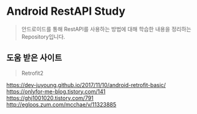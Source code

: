 # Android RestAPI Study
> 안드로이드를 통해 RestAPI를 사용하는 방법에 대해 학습한 내용을 정리하는 Repository입니다.


## 도움 받은 사이트

> Retrofit2 <br>

https://dev-juyoung.github.io/2017/11/10/android-retrofit-basic/ <br>
https://onlyfor-me-blog.tistory.com/141 <br>
https://ghj1001020.tistory.com/791 <br>
http://egloos.zum.com/mcchae/v/11323885 <br>
